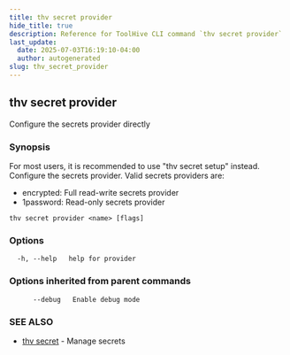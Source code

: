 ```yaml
---
title: thv secret provider
hide_title: true
description: Reference for ToolHive CLI command `thv secret provider`
last_update:
  date: 2025-07-03T16:19:10-04:00
  author: autogenerated
slug: thv_secret_provider
---
```


## thv secret provider

Configure the secrets provider directly

### Synopsis

For most users, it is recommended to use "thv secret setup" instead.
Configure the secrets provider.
Valid secrets providers are:
  - encrypted: Full read-write secrets provider
  - 1password: Read-only secrets provider

```
thv secret provider <name> [flags]
```

### Options

```
  -h, --help   help for provider
```

### Options inherited from parent commands

```
      --debug   Enable debug mode
```

### SEE ALSO

* [thv secret](thv_secret.md)	 - Manage secrets

